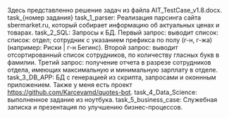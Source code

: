 Здесь представленно решение задач из файла AIT_TestCase_v1.8.docx.
task_{номер задания}
task_1_parser: Реализация парсинга сайта sbermarket.ru, который собирает информацию об актуальных ценах и товарах.
task_2_SQL: Запросы к БД. 
Первый запрос: выводит список: список: отдел; сотрудник с указанием префикса по полу (г-н, г-жа) (например: Риски | г-н Бегинс). 
Второй запрос: выводит отсортированный список сотрудников, по количеству гласных букв в фамилии. 
Третий запрос: получение отчета в разрезе сотрудников отдела, имеющих максимальную и минимальную зарплату в отделе. 
task_3_DB_APP: БД с генерацией из скрипта, запросами и оконнным приложением. Также у меня есть проект https://github.com/Karcevamd/quotes-bot.
task_4_Data_Science: выполненное задание из ноутбука.
task_5_business_case: Служебная записка и презентация по улучшению бизнес-процессов.

